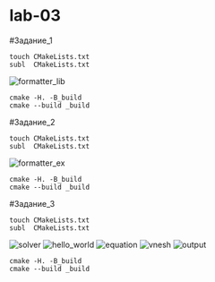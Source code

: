 # lab-03
#Задание_1
```
touch CMakeLists.txt
subl  CMakeLists.txt
```
![formatter_lib](https://user-images.githubusercontent.com/91633974/162971270-de770595-bd84-405a-98a5-89598bf761ea.png)
```
cmake -H. -B_build
cmake --build _build
```

#Задание_2
```
touch CMakeLists.txt
subl  CMakeLists.txt
```
![formatter_ex](https://user-images.githubusercontent.com/91633974/162972919-d7b0b1bf-7cff-45c3-929b-4eeeb7c0978e.png)
```
cmake -H. -B_build
cmake --build _build
```

#Задание_3
```
touch CMakeLists.txt
subl  CMakeLists.txt
```
![solver](https://user-images.githubusercontent.com/91633974/162973174-08ff7c61-6b82-4faf-b70d-77e6f0585fff.png)
![hello_world](https://user-images.githubusercontent.com/91633974/162973225-10d5f42e-94d9-465b-933c-042a92645cba.png)
![equation](https://user-images.githubusercontent.com/91633974/162973263-33eb4bce-abdb-4dbd-aa21-a1010b06e4e9.png)
![vnesh](https://user-images.githubusercontent.com/91633974/162973396-b19c1645-e7f7-45ae-8240-5632675c5c95.png)
![output](https://user-images.githubusercontent.com/91633974/162973427-e41139a9-ef14-4589-a35c-349eca813941.png)
```
cmake -H. -B_build
cmake --build _build
```

